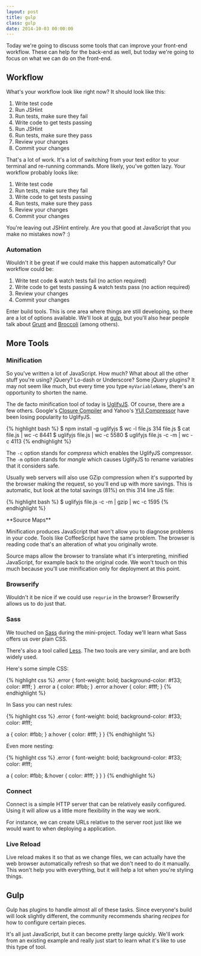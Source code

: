 ```yaml
---
layout: post
title: gulp
class: gulp
date: 2014-10-03 00:00:00
---
```


Today we're going to discuss some tools that can improve your front-end
workflow. These can help for the back-end as well, but today we're going to
focus on what we can do on the front-end.

## Workflow

What's your workflow look like right now? It should look like this:

1. Write test code
1. Run JSHint
1. Run tests, make sure they fail
1. Write code to get tests passing
1. Run JSHint
1. Run tests, make sure they pass
1. Review your changes
1. Commit your changes

That's a lot of work. It's a lot of switching from your text editor to your
terminal and re-running commands. More likely, you've gotten lazy. Your
workflow probably looks like:

1. Write test code
1. Run tests, make sure they fail
1. Write code to get tests passing
1. Run tests, make sure they pass
1. Review your changes
1. Commit your changes

You're leaving out JSHint entirely. Are you that good at JavaScript that you
make no mistakes now? :)

### Automation

Wouldn't it be great if we could make this happen automatically? Our workflow
could be:

1. Write test code & watch tests fail (no action required)
1. Write code to get tests passing & watch tests pass (no action required)
1. Review your changes
1. Commit your changes

Enter build tools. This is one area where things are still developing, so there
are a lot of options available. We'll look at [gulp][gulp], but you'll also
hear people talk about [Grunt][grunt] and [Broccoli][broccoli] (among others).

## More Tools

### Minification

So you've written a lot of JavaScript. How much? What about all the other stuff
you're using? jQuery? Lo-dash or Underscore? Some jQuery plugins? It may not
seem like much, but every time you type `myVariableName`, there's an
opportunity to shorten the name.

The de facto minification tool of today is [UglifyJS][uglify]. Of course, there
are a few others. Google's [Closure Compiler][closure-compiler] and Yahoo's
[YUI Compressor][yui-compressor] have been losing popularity to UglifyJS.

{% highlight bash %}
$ npm install -g uglifyjs
$ wc -l file.js
     314 file.js
$ cat file.js | wc -c
    8441
$ uglifyjs file.js | wc -c
    5580
$ uglifyjs file.js -c -m | wc -c
    4113
{% endhighlight %}

The `-c` option stands for _compress_ which enables the UglifyJS compressor.
The `-m` option stands for _mangle_ which causes UglifyJS to rename variables
that it considers safe.

Usually web servers will also use GZip compression when it's supported by the
browser making the request, so you'll end up with more savings. This is
automatic, but look at the total savings (81%) on this 314 line JS file:

{% highlight bash %}
$ uglifyjs file.js -c -m | gzip | wc -c
    1595
{% endhighlight %}


<aside>
**Source Maps**

Minification produces JavaScript that won't allow you to diagnose problems in
your code. Tools like CoffeeScript have the same problem. The browser is
reading code that's an alteration of what you originally wrote.

Source maps allow the browser to translate what it's interpreting, minified
JavaScript, for example back to the original code. We won't touch on this much
because you'll use minification only for deployment at this point.
</aside>

### Browserify

Wouldn't it be nice if we could use `requrie` in the browser? Browserify
allows us to do just that.

### Sass

We touched on [Sass][sass] during the mini-project. Today we'll learn what
Sass offers us over plain CSS.

There's also a tool called [Less][less]. The two tools are very similar, and
are both widely used.

Here's some simple CSS:

{% highlight css %}
.error {
  font-weight: bold;
  background-color: #f33;
  color: #fff;
}
.error a { color: #fbb; }
.error a:hover { color: #fff; }
{% endhighlight %}

In Sass you can nest rules:

<section class="sass">
{% highlight css %}
.error {
  font-weight: bold;
  background-color: #f33;
  color: #fff;

  a { color: #fbb; }
  a:hover { color: #fff; }
}
{% endhighlight %}
</section>

Even more nesting:

<section class="sass">
{% highlight css %}
.error {
  font-weight: bold;
  background-color: #f33;
  color: #fff;

  a {
    color: #fbb;
    &:hover { color: #fff; }
  }
}
{% endhighlight %}
</section>

### Connect

Connect is a simple HTTP server that can be relatively easily configured. Using
it will allow us a little more flexibility in the way we work.

For instance, we can create URLs relative to the server root just like we would
want to when deploying a application.

### Live Reload

Live reload makes it so that as we change files, we can actually have the web
browser automatically refresh so that we don't need to do it manually. This
won't help you with everything, but it will help a lot when you're styling
things.


## Gulp

Gulp has plugins to handle almost all of these tasks. Since everyone's build
will look slightly different, the community recommends sharing _recipes_ for
how to configure certain pieces.

It's all just JavaScript, but it can become pretty large quickly. We'll work
from an existing example and really just start to learn what it's like to use
this type of tool.


[sass]: http://sass-lang.com
[less]: http://lesscss.org
[gulp]: http://gulpjs.com
[grunt]: http://gruntjs.com
[broccoli]: https://github.com/joliss/broccoli
[uglify]: https://github.com/mishoo/UglifyJS
[closure-compiler]: https://developers.google.com/closure/compiler/
[yui-compressor]: http://yui.github.io/yuicompressor/
